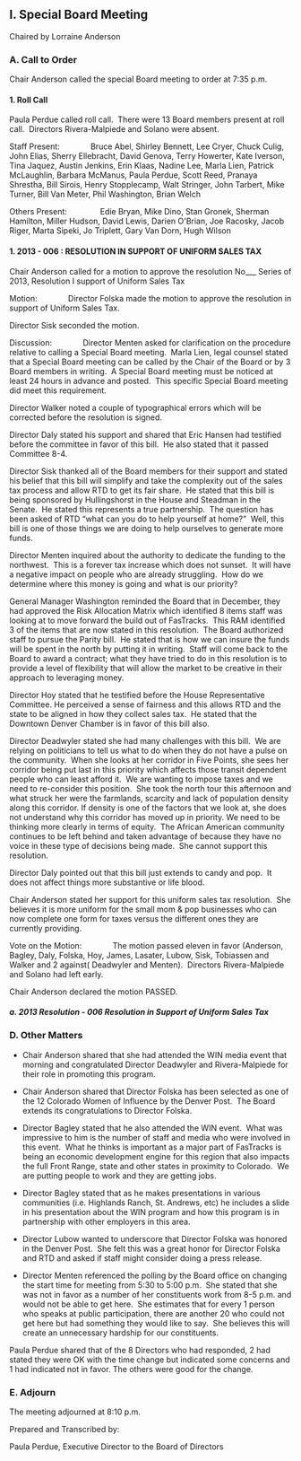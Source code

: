 ## I. Special Board Meeting

Chaired by Lorraine Anderson

### A. Call to Order

Chair Anderson called the special Board meeting to order at 7:35 p.m.

#### 1. Roll Call

Paula Perdue called roll call.  There were 13 Board members present at roll call.  Directors Rivera-Malpiede and Solano were absent.

Staff Present:              Bruce Abel, Shirley Bennett, Lee Cryer, Chuck Culig, John Elias, Sherry Ellebracht, David Genova, Terry Howerter, Kate Iverson, Tina Jaquez, Austin Jenkins, Erin Klaas, Nadine Lee, Marla Lien, Patrick McLaughlin, Barbara McManus, Paula Perdue, Scott Reed, Pranaya Shrestha, Bill Sirois, Henry Stopplecamp, Walt Stringer, John Tarbert, Mike Turner, Bill Van Meter, Phil Washington, Brian Welch

Others Present:               Edie Bryan, Mike Dino, Stan Gronek, Sherman Hamilton, Miller Hudson, David Lewis, Darien O'Brian, Joe Racosky, Jacob Riger, Marta Sipeki, Jo Triplett, Gary Van Dorn, Hugh Wilson

#### 1. 2013 - 006 : RESOLUTION IN SUPPORT OF UNIFORM SALES TAX

Chair Anderson called for a motion to approve the resolution No___ Series of 2013, Resolution I support of Uniform Sales Tax

Motion:              Director Folska made the motion to approve the resolution in support of Uniform Sales Tax.

Director Sisk seconded the motion.

Discussion:              Director Menten asked for clarification on the procedure relative to calling a Special Board meeting.  Marla Lien, legal counsel stated that a Special Board meeting can be called by the Chair of the Board or by 3 Board members in writing.  A Special Board meeting must be noticed at least 24 hours in advance and posted.  This specific Special Board meeting did meet this requirement.

Director Walker noted a couple of typographical errors which will be corrected before the resolution is signed.

Director Daly stated his support and shared that Eric Hansen had testified before the committee in favor of this bill.  He also stated that it passed Committee 8-4.

Director Sisk thanked all of the Board members for their support and stated his belief that this bill will simplify and take the complexity out of the sales tax process and allow RTD to get its fair share.  He stated that this bill is being sponsored by Hullingshorst in the House and Steadman in the Senate.  He stated this represents a true partnership.  The question has been asked of RTD “what can you do to help yourself at home?”  Well, this bill is one of those things we are doing to help ourselves to generate more funds.

Director Menten inquired about the authority to dedicate the funding to the northwest.  This is a forever tax increase which does not sunset.  It will have a negative impact on people who are already struggling.  How do we determine where this money is going and what is our priority?

General Manager Washington reminded the Board that in December, they had approved the Risk Allocation Matrix which identified 8 items staff was looking at to move forward the build out of FasTracks.  This RAM identified 3 of the items that are now stated in this resolution.  The Board authorized staff to pursue the Parity bill.  He stated that is how we can insure the funds will be spent in the north by putting it in writing.  Staff will come back to the Board to award a contract; what they have tried to do in this resolution is to provide a level of flexibility that will allow the market to be creative in their approach to leveraging money.

Director Hoy stated that he testified before the House Representative Committee. He perceived a sense of fairness and this allows RTD and the state to be aligned in how they collect sales tax.  He stated that the Downtown Denver Chamber is in favor of this bill also.

Director Deadwyler stated she had many challenges with this bill.  We are relying on politicians to tell us what to do when they do not have a pulse on the community.  When she looks at her corridor in Five Points, she sees her corridor being put last in this priority which affects those transit dependent people who can least afford it.  We are wanting to impose taxes and we need to re-consider this position.  She took the north tour this afternoon and what struck her were the farmlands, scarcity and lack of population density along this corridor. If density is one of the factors that we look at, she does not understand why this corridor has moved up in priority. We need to be thinking more clearly in terms of equity.  The African American community continues to be left behind and taken advantage of because they have no voice in these type of decisions being made.  She cannot support this resolution.

Director Daly pointed out that this bill just extends to candy and pop.  It does not affect things more substantive or life blood.

Chair Anderson stated her support for this uniform sales tax resolution.  She believes it is more uniform for the small mom & pop businesses who can now complete one form for taxes versus the different ones they are currently providing.

Vote on the Motion:              The motion passed eleven in favor (Anderson, Bagley, Daly, Folska, Hoy, James, Lasater, Lubow, Sisk, Tobiassen and Walker and 2 against( Deadwyler and Menten).  Directors Rivera-Malpiede and Solano had left early.

Chair Anderson declared the motion PASSED.

##### a. 2013 Resolution - 006 Resolution in Support of Uniform Sales Tax

### D. Other Matters

- Chair Anderson shared that she had attended the WIN media event that morning and congratulated Director Deadwyler and Rivera-Malpiede for their role in promoting this program.

- Chair Anderson shared that Director Folska has been selected as one of the 12 Colorado Women of Influence by the Denver Post.  The Board extends its congratulations to Director Folska.

- Director Bagley stated that he also attended the WIN event.  What was impressive to him is the number of staff and media who were involved in this event.  What he thinks is important as a major part of FasTracks is being an economic development engine for this region that also impacts the full Front Range, state and other states in proximity to Colorado.  We are putting people to work and they are getting jobs.

- Director Bagley stated that as he makes presentations in various communities (i.e. Highlands Ranch, St. Andrews, etc) he includes a slide in his presentation about the WIN program and how this program is in partnership with other employers in this area.

- Director Lubow wanted to underscore that Director Folska was honored in the Denver Post.  She felt this was a great honor for Director Folska and RTD and asked if staff might consider doing a press release.

- Director Menten referenced the polling by the Board office on changing the start time for meeting from 5:30 to 5:00 p.m.  She stated that she was not in favor as a number of her constituents work from 8-5 p.m. and would not be able to get here.  She estimates that for every 1 person who speaks at public participation, there are another 20 who could not get here but had something they would like to say.  She believes this will create an unnecessary hardship for our constituents.

Paula Perdue shared that of the 8 Directors who had responded, 2 had stated they were OK with the time change but indicated some concerns and 1 had indicated not in favor. The others were good for the change.

### E. Adjourn

The meeting adjourned at 8:10 p.m.

Prepared and Transcribed by:

­­­­Paula Perdue, Executive Director to the Board of Directors